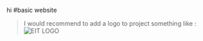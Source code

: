 hi
#basic website
> I would recommend to add a logo to project something like :
![EIT LOGO](https://ucarecdn.com/d490d3e4-8ece-4bf7-8e3e-6c4d760e3789/-/preview/288x288/-/format/png/)
